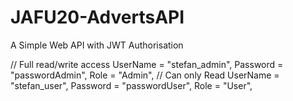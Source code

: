 # JAFU20-AdvertsAPI
A Simple Web API with JWT Authorisation 

// Full read/write access
                UserName = "stefan_admin",
                Password = "passwordAdmin",
                Role = "Admin",
// Can only Read
                UserName = "stefan_user",
                Password = "passwordUser",
                Role = "User",
